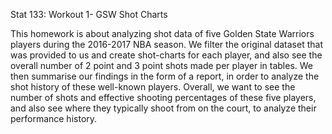 Stat 133: Workout 1- GSW Shot Charts

This homework is about analyzing shot data of five Golden State Warriors players during the 2016-2017 NBA season. We filter the original dataset that was provided to us and create shot-charts for each player, and also see the overall number of 2 point and 3 point shots made per player in tables. We then summarise our findings in the form of a report, in order to analyze the shot history of these well-known players. Overall, we want to see the number of shots and effective shooting percentages of these five players, and also see where they typically shoot from on the court, to analyze their performance history. 
